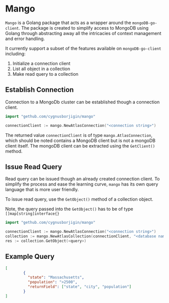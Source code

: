 # Mango

`Mango` is a Golang package that acts as a wrapper around the `mongoDB-go-client`. The package is created to simplify access to MongoDB using Golang through abstracting away all the intricacies of context management and error handling.

It currently support a subset of the features available on `mongoDB-go-client` including:

1. Initialize a connection client
2. List all object in a collection
3. Make read query to a collection

## Establish Connection

Connection to a MongoDb cluster can be established though a connection client.

```go
import "gethub.com/cygnusborjigin/mango"

connectionClient := mango.NewAtlasConnection("<connection string>")
```

The returned value `connectionClient` is of type `mango.AtlasConnection`, which should be noted contains a MongoDB client but is not a mongoDB client itself. The mongoDB client can be extracted using the `GetClient()` method.

## Issue Read Query

Read query can be issued though an already created connection client. To simplify the process and ease the learning curve, `mango` has its own query language that is more user friendly.

To issue read query, use the `GetObject()` method of a collection object.

Note, the query passed into the `GetObject()` has to be of type `[]map[string]interface{}`

```go
import "gethub.com/cygnusborjigin/mango"

connectionClient := mango.NewAtlasConnection("<connection string>")
collection := mango.NewAtlasCollection(connectionClient, "<database name>", "<collection name>")
res := collection.GetObject(<query>)
```

## Example Query

```json
[
        {
          "state": "Massachusetts",
          "population": ">2500",
          "returnField": ["state", "city", "population"]
        }
]
```
